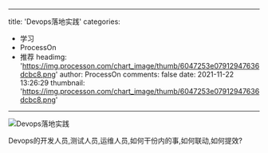 
---
title: 'Devops落地实践'
categories: 
 - 学习
 - ProcessOn
 - 推荐
headimg: 'https://img.processon.com/chart_image/thumb/6047253e07912947636dcbc8.png'
author: ProcessOn
comments: false
date: 2021-11-22 13:26:29
thumbnail: 'https://img.processon.com/chart_image/thumb/6047253e07912947636dcbc8.png'
---

<div>   
<img class="thumb" alt="Devops落地实践" src="https://img.processon.com/chart_image/thumb/6047253e07912947636dcbc8.png" referrerpolicy="no-referrer">
<p>Devops的开发人员,测试人员,运维人员,如何干份内的事,如何联动,如何提效?</p>  
</div>
            